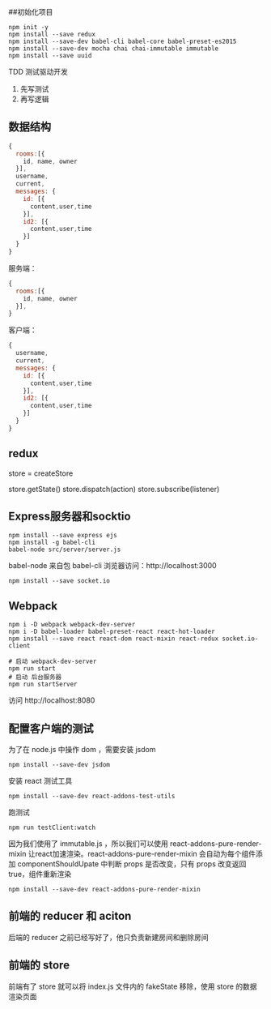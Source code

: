 ##初始化项目

```shell
npm init -y
npm install --save redux
npm install --save-dev babel-cli babel-core babel-preset-es2015
npm install --save-dev mocha chai chai-immutable immutable
npm install --save uuid
```

TDD 测试驱动开发

1. 先写测试
2. 再写逻辑

## 数据结构

```javascript
{
  rooms:[{
    id, name, owner
  }],
  username,
  current,
  messages: {
    id: [{
      content,user,time
    }],
    id2: [{
      content,user,time
    }]
  }
}
```

服务端：

```javascript
{
  rooms:[{
    id, name, owner
  }],
}
```

客户端：

```javascript
{
  username,
  current,
  messages: {
    id: [{
      content,user,time
    }],
    id2: [{
      content,user,time
    }]
  }
}
```

## redux

store = createStore

store.getState()
store.dispatch(action)
store.subscribe(listener)

## Express服务器和socktio

```shell
npm install --save express ejs
npm install -g babel-cli
babel-node src/server/server.js
```

babel-node 来自包 babel-cli
浏览器访问：http://localhost:3000

```shell
npm install --save socket.io
```

## Webpack

```shell
npm i -D webpack webpack-dev-server
npm i -D babel-loader babel-preset-react react-hot-loader
npm install --save react react-dom react-mixin react-redux socket.io-client
```

```shell
# 启动 webpack-dev-server
npm run start
# 启动 后台服务器
npm run startServer
```
访问 http://localhost:8080

## 配置客户端的测试

为了在 node.js 中操作 dom ，需要安装 jsdom

```shell
npm install --save-dev jsdom
```

安装 react 测试工具

```shell
npm install --save-dev react-addons-test-utils
```

跑测试

```shell
npm run testClient:watch
```

因为我们使用了 immutable.js ，所以我们可以使用  react-addons-pure-render-mixin 让react加速渲染。react-addons-pure-render-mixin 会自动为每个组件添加 componentShouldUpate 中判断 props 是否改变，只有 props 改变返回 true，组件重新渲染

```shell
npm install --save-dev react-addons-pure-render-mixin
```
## 前端的 reducer 和 aciton

后端的 reducer 之前已经写好了，他只负责新建房间和删除房间

## 前端的 store

前端有了 store 就可以将 index.js 文件内的 fakeState 移除，使用 store 的数据渲染页面
